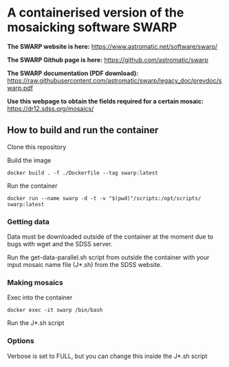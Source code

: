 # A containerised version of the mosaicking software SWARP

**The SWARP website is here:** https://www.astromatic.net/software/swarp/

**The SWARP Github page is here:** https://github.com/astromatic/swarp

**The SWARP documentation (PDF download):** https://raw.githubusercontent.com/astromatic/swarp/legacy_doc/prevdoc/swarp.pdf

**Use this webpage to obtain the fields required for a certain mosaic:** https://dr12.sdss.org/mosaics/


## How to build and run the container

Clone this repository

Build the image

    docker build . -f ./Dockerfile --tag swarp:latest

Run the container

    docker run --name swarp -d -t -v "$(pwd)"/scripts:/opt/scripts/ swarp:latest


### Getting data

Data must be downloaded outside of the container at the moment due to bugs with wget and the SDSS server.

Run the get-data-parallel.sh script from outside the container with your input mosaic name file (J*.sh) from the SDSS website.


### Making mosaics

Exec into the container

    docker exec -it swarp /bin/bash

Run the J*.sh script 



### Options

Verbose is set to FULL, but you can change this inside the J*.sh script
